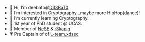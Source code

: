 - 👋 Hi, I’m deebato@[D33BaT0](https://github.com/D33BaT0)
- 👀 I’m interested in Cryptography,..maybe more HipHop(dance)!
- 🌱 I’m currently learning Cryptography.
- 💞️ 1st year of PhD student @ UCAS.
- 💞️ Member of [NeSE](https://nese.team/) & [r3kapig](https://r3kapig.com).
- 💗 Pre Captain of of [L-team](https://l.xdsec.org/),[xdsec](https://github.com/XDSEC)
<!---
D33BaT0/D33BaT0 is a ✨ special ✨ repository because its `README.md` (this file) appears on your GitHub profile.
You can click the Preview link to take a look at your changes.
--->
